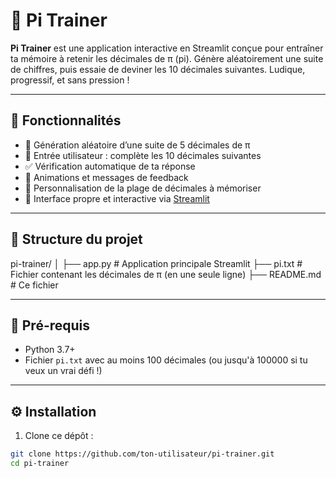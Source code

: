 # 🧠 Pi Trainer

**Pi Trainer** est une application interactive en Streamlit conçue pour entraîner ta mémoire à retenir les décimales de π (pi). Génère aléatoirement une suite de chiffres, puis essaie de deviner les 10 décimales suivantes. Ludique, progressif, et sans pression !

---

## 🚀 Fonctionnalités

- 🎲 Génération aléatoire d’une suite de 5 décimales de π
- 🧩 Entrée utilisateur : complète les 10 décimales suivantes
- ✅ Vérification automatique de ta réponse
- 🎉 Animations et messages de feedback
- 📏 Personnalisation de la plage de décimales à mémoriser
- 🎨 Interface propre et interactive via [Streamlit](https://streamlit.io)

---

## 📁 Structure du projet

pi-trainer/
│
├── app.py # Application principale Streamlit
├── pi.txt # Fichier contenant les décimales de π (en une seule ligne)
├── README.md # Ce fichier

---

## 📝 Pré-requis

- Python 3.7+
- Fichier `pi.txt` avec au moins 100 décimales (ou jusqu'à 100000 si tu veux un vrai défi !)

---

## ⚙️ Installation

1. Clone ce dépôt :

```bash
git clone https://github.com/ton-utilisateur/pi-trainer.git
cd pi-trainer
